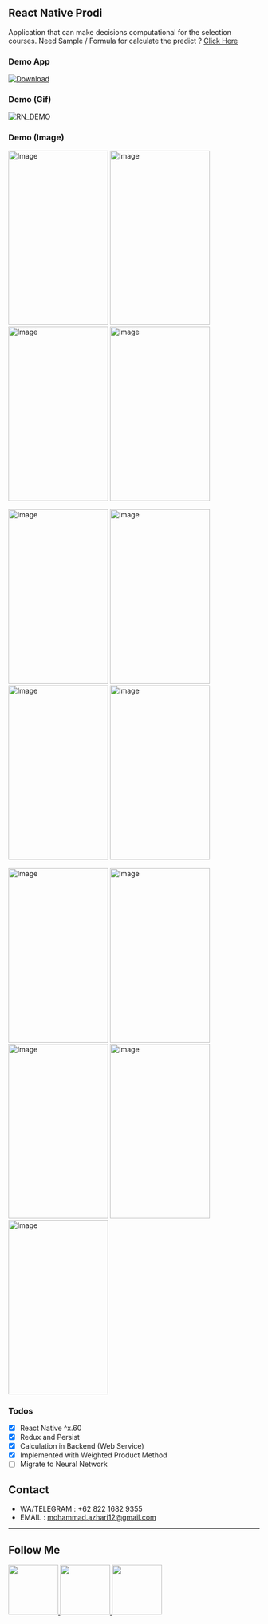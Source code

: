 ## React Native Prodi

Application that can make decisions computational for the selection courses.
Need Sample / Formula for calculate the predict ? <a href="https://github.com/illusi03/rn-prodi-pub/raw/master/Other/CaseStudy.xlsx">Click Here</a>

### Demo App

[![Download](https://camo.githubusercontent.com/a9c59dcbf62ec123e8bb099fb473ad30554d70e6/68747470733a2f2f69312e77702e636f6d2f61706b6d6f6473696f732e636f6d2f77702d636f6e74656e742f75706c6f6164732f323031382f31322f446f776e6c6f61642d496e66696e6974652d44657369676e2d332e342e31302d41706b2e706e67 "Download")](https://github.com/illusi03/rn-prodi-pub/raw/master/Other/ReactNative_Prodi.apk)

### Demo (Gif)

<p float="center">

![RN_DEMO](https://github.com/illusi03/rn-prodi-pub/raw/master/Video/2020-09-04-16-51-08.gif)

</p>

### Demo (Image)

<p float="left">
  <img src="https://github.com/illusi03/rn-prodi-pub/blob/master/SS/Screenshot_20200904-170401_RN%20Prodi.jpg" width="200" height="350" alt="Image"/>
  <img src="https://github.com/illusi03/rn-prodi-pub/blob/master/SS/Screenshot_20200904-170408_RN Prodi.jpg" width="200" height="350" alt="Image"/>
  <img src="https://github.com/illusi03/rn-prodi-pub/blob/master/SS/Screenshot_20200904-170419_RN Prodi.jpg" width="200" height="350" alt="Image"/>
  <img src="https://github.com/illusi03/rn-prodi-pub/blob/master/SS/Screenshot_20200904-170438_RN Prodi.jpg" width="200" height="350" alt="Image"/>
</p>
<p float="left">
   <img src="https://github.com/illusi03/rn-prodi-pub/blob/master/SS/Screenshot_20200904-170450_RN Prodi.jpg" width="200" height="350" alt="Image"/>
  <img src="https://github.com/illusi03/rn-prodi-pub/blob/master/SS/Screenshot_20200904-170512_RN Prodi.jpg" width="200" height="350" alt="Image"/>
  <img src="https://github.com/illusi03/rn-prodi-pub/blob/master/SS/Screenshot_20200904-170518_RN Prodi.jpg" width="200" height="350" alt="Image"/>
  <img src="https://github.com/illusi03/rn-prodi-pub/blob/master/SS/Screenshot_20200904-170520_RN Prodi.jpg" width="200" height="350" alt="Image"/>
</p>
<p float="left">
   <img src="https://github.com/illusi03/rn-prodi-pub/blob/master/SS/Screenshot_20200904-170523_RN Prodi.jpg" width="200" height="350" alt="Image"/>
  <img src="https://github.com/illusi03/rn-prodi-pub/blob/master/SS/Screenshot_20200904-170546_RN Prodi.jpg" width="200" height="350" alt="Image"/>
  <img src="https://github.com/illusi03/rn-prodi-pub/blob/master/SS/Screenshot_20200904-170549_RN Prodi.jpg" width="200" height="350" alt="Image"/>
  <img src="https://github.com/illusi03/rn-prodi-pub/blob/master/SS/Screenshot_20200904-170554_RN Prodi.jpg" width="200" height="350" alt="Image"/>
  <img src="https://github.com/illusi03/rn-prodi-pub/blob/master/SS/Screenshot_20200904-170600_RN Prodi.jpg" width="200" height="350" alt="Image"/>
</p>

### Todos

- [x] React Native ^x.60
- [x] Redux and Persist
- [x] Calculation in Backend (Web Service)
- [x] Implemented with Weighted Product Method
- [ ] Migrate to Neural Network

## Contact

- WA/TELEGRAM : +62 822 1682 9355
- EMAIL : mohammad.azhari12@gmail.com

---

## Follow Me

<p>
    <a href="https://api.whatsapp.com/send?phone=6282216829355" target="_blank">
        <img src="https://www.stickpng.com/assets/images/580b57fcd9996e24bc43c543.png" width="100" alt=""/>
    </a>
    <a href="https://www.linkedin.com/in/bambang-m-azhary-5280a5192/" target="_blank">
        <img src="https://cdn1.iconfinder.com/data/icons/iconza-circle-social/64/697071-linkedin-512.png" width="100" alt=""/>
    </a>
    <a href="https://www.facebook.com/PutraVandevil" target="_blank">
        <img src="https://upload.wikimedia.org/wikipedia/commons/5/51/Facebook_f_logo_%282019%29.svg" width="100" alt=""/>
    </a>
</p>
